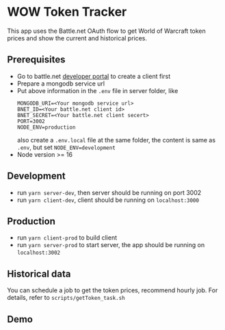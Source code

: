 # WOW Token Tracker
This app uses the Battle.net OAuth flow to get World of Warcraft token prices and show the current and historical prices.

## Prerequisites
- Go to battle.net [developer portal](https://develop.battle.net/access/clients) to create a client first
- Prepare a mongodb service url
- Put above information in the `.env` file in server folder, like
  ```
  MONGODB_URI=<Your mongodb service url>
  BNET_ID=<Your battle.net client id>
  BNET_SECRET=<Your battle.net client secert>
  PORT=3002
  NODE_ENV=production
  ```
  also create a `.env.local` file at the same folder, the content is same as `.env`, but set `NODE_ENV=development`
- Node version >= 16

## Development
- run `yarn server-dev`, then server should be running on port 3002
- run `yarn client-dev`, client should be running on `localhost:3000`

## Production
- run `yarn client-prod` to build client
- run `yarn server-prod` to start server, the app should be running on `localhost:3002`

## Historical data
You can schedule a job to get the token prices, recommend hourly job. For details, refer to `scripts/getToken_task.sh`

## Demo
